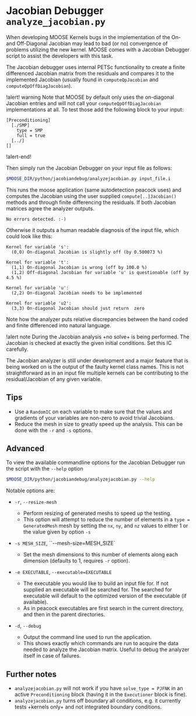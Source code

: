 # Jacobian Debugger `analyze_jacobian.py`

When developing MOOSE Kernels bugs in the implementation of the On- and
Off-Diagonal Jacobian may lead to bad (or no) convergence of problems utilizing
the new kernel. MOOSE comes with a Jacobian Debugger script to assist the
developers with this task.

The Jacobian debugger uses internal PETSc functionality to create a finite
differenced Jacobian matrix from the residuals and compares it to the
implemented Jacobian (usually found in `computeQpJacobian` and
`computeQpOffDiagJacobian`).

!alert! warning
Note that MOOSE by default only uses the on-diagonal Jacobian entries and will
not call your `computeQpOffDiagJacobian` implementations at all. To test those
add the following block to your input:

```style=background:#666
[Preconditioning]
  [./SMP]
    type = SMP
    full = true
  [../]
[]
```
!alert-end!

Then simply run the Jacobian Debugger on your input file as follows:

```bash
$MOOSE_DIR/python/jacobiandebug/analyzejacobian.py input_file.i
```

This runs the moose application (same autodetection peacock uses) and computes
the Jacobian using the user supplied `compute[..]Jacobian()` methods and
through finite differencing the residuals. If both Jacobian matrices agree the
analyzer outputs.

```
No errors detected. :-)
```

Otherwise it outputs a human readable diagnosis of the input file, which could
look like this:

```
Kernel for variable 's':
  (0,0) On-diagonal Jacobian is slightly off (by 0.500073 %)

Kernel for variable 't':
  (1,1) On-diagonal Jacobian is wrong (off by 100.0 %)
  (1,2) Off-diagonal Jacobian for variable 'u' is questionable (off by 4.5 %)

Kernel for variable 'u':
  (2,2) On-diagonal Jacobian needs to be implemented

Kernel for variable 'u2':
  (3,3) On-diagonal Jacobian should just return  zero
```

Note how the analyzer puts relative discrepancies between the hand coded and
finite differenced into natural language.

!alert note
During the Jacobian analysis +no solve+ is being performed. The Jacobian is
checked at exactly the given initial conditions. Set this IC carefully.

The Jacobian analyzer is still under development and a major feature that is
being worked on is the output of the faulty kernel class names. This is not
straightforward as in an input file multiple kernels can be contributing to the
residual/Jacobian of any given variable.

## Tips

- Use a `RandomIC` on each variable to make sure that the values and gradients
  of your variables are non-zero to avoid trivial Jacobians.
- Reduce the mesh in size to greatly speed up the analysis. This can be done with
  the `-r` and `-s` options.

## Advanced

To view the available commandline options for the Jacobian Debugger run the
script with the `--help` option

```bash
$MOOSE_DIR/python/jacobiandebug/analyzejacobian.py --help
```

Notable options are:

- `-r`, `--resize-mesh`

  - Perform resizing of generated meshs to speed up the testing.
  - This option will attempt to reduce the number of elements in a `type = GeneratedMesh`
    mesh by setting the `nx`, `ny`, and `nz` values to either 1 or
    the value given by option `-s`

- `-s MESH_SIZE`, ``--mesh-size=MESH_SIZE`

  - Set the mesh dimensions to this number of elements along each dimension
    (defaults to 1, requires `-r` option).

- `-e EXECUTABLE`, `--executable=EXECUTABLE`

  - The executable you would like to build an input file for.  If not supplied an
    executable will be searched for.  The searched for executable will default to
    the optimized version of the executable (if available).
  - As in peacock executables are first search in the current directory, and then
    in the parent directories.

- `-d`, `--debug`

  - Output the command line used to run the application.
  - This shows exactly which commands are run to acquire the data needed to analyze
    the Jacobian matrix. Useful to debug the analyzer itself in case of failures.

## Further notes

- `analyzejacobian.py` will not work if you have `solve_type = PJFNK` in an active
  `Preconditioning` block (having it in the `Executioner` block is fine).
- `analyzejacobian.py` turns off boundary all conditions, e.g. it currently tests
  +kernels only+ and not integrated boundary conditions.
